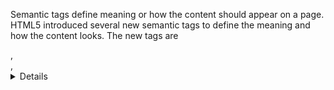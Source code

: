 Semantic tags define meaning or how the content should appear on a page. HTML5 introduced several new semantic tags to define the meaning and how the content looks. The new tags are <article>, <aside>, <details>, <figcaption>, <figure>, <footer>, <header>, <main>, <mark>, <nav>, <section>, <summary>, <time>.

One of the new tags in HTML5 is the <canvas> tag, which is a section or rather a rectangle on the page in which you can use JavaScript to draw anything from graphics, to game graphics to other interactive visual images.

<canvas> is infinitely amazing because it opens up a whole can of interactivity in the middle of your webpage.

The new video control features through the new <video> tag circumvent the cumbersome former necessity of a third-party involvement (i.e QuickTime or Flash player) and uses controls from the browser itself to control playback, volume and a timecode, as well as a seeker. The controls even work on mobile phone browsers should they support HTML5, as for browsers that don't, they just ignore the <video> tag altogether. You can add a caption file with .vtt extension with a <track> tag nested in the <video> element, usually after the src attribute(s) is/are specified. More attributes include preload which downloads the video when the page loads without playing it, while preload="none" does not download the video when the page loads.

Local storage is an HTML5 storage concept that gives web sites the ability to store data on your computer for later retrieval, theoretically it's similar to cookies, but practically, the data is much larger in quantity. Whereas cookies are small and limited in size, and are sent by the browser back to the server with each page request, HTML5 storage lives on your computer and web sites can access it with JavaScript after loading the page.

<audio> is a new media element in HTML5, it uses a browser's default controls which are similar to a <video> tag's controls. Just like <video>, it can have several attributes, some of which are autoplay (plays upon the page being loaded without showing the controls), controls (which shows a seeker, timecode, a play/pause button and volume control, and the loop attribute which loops the content when the page loads. Moreover, height and width can be specified for either <video> or <audio> elements.

Data attributes are used to store private data specific to a page or application. They are similar to classes or id's, exist in the opening tags of elements and their syntax is as follows (i.e data-birds="hummingbird") the "birds" defines the attribute name and is always prefixed by date-, its attribute value follows the name after an = sign. Data attributes can be passed from back-end to front-end through using the data name not the value.

With the advent of HTML5, arose several compatibility and performance trade-offs. Some older as well as current versions of browsers don't support some of the new features, elements or tags in HTML5. A browser would simply ignore the tags or elements in question when displaying a page. Moreover, performance could be adversely affected in that the features won't render as they are intended or won't play as they are. With the new <audio> and <video> tags arose the problem of format compatibility with different browsers, this can be subverted through linking all formats of video and audio in the code for the page to effectively load the media as it's intended.
